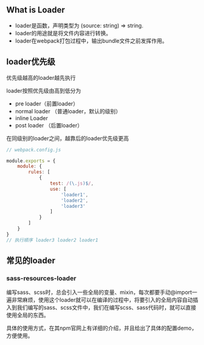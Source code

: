 ## What is Loader
* loader是函数，声明类型为 (source: string) => string.  
* loader的用途就是将文件内容进行转换。
* loader在webpack打包过程中，输出bundle文件之前发挥作用。

## loader优先级
优先级越高的loader越先执行

loader按照优先级由高到低分为
* pre loader（前置loader）
* normal loader （普通loader，默认的级别）
* inline Loader
* post loader （后置loader）
  
在同级别的loader之间，越靠后的loader优先级更高
```javascript {.line-numbers}
// webpack.config.js 

module.exports = {
    module: {
        rules: [
            {
                test: /(\.js)$/,
                use: [
                    'loader1',
                    'loader2',
                    'loader3'
                ]
            }
        ]
    }
}
// 执行顺序 loader3 loader2 loader1
```

## 常见的loader

### sass-resources-loader
编写sass、scss时，总会引入一些全局的变量、mixin，每次都要手动@import一遍非常麻烦，使用这个loader就可以在编译的过程中，将要引入的全局内容自动插入到我们编写的sass、scss文件中，我们在编写scss、sass代码时，就可以直接使用全局的东西。

具体的使用方式，在其npm官网上有详细的介绍，并且给出了具体的配置demo，方便使用。